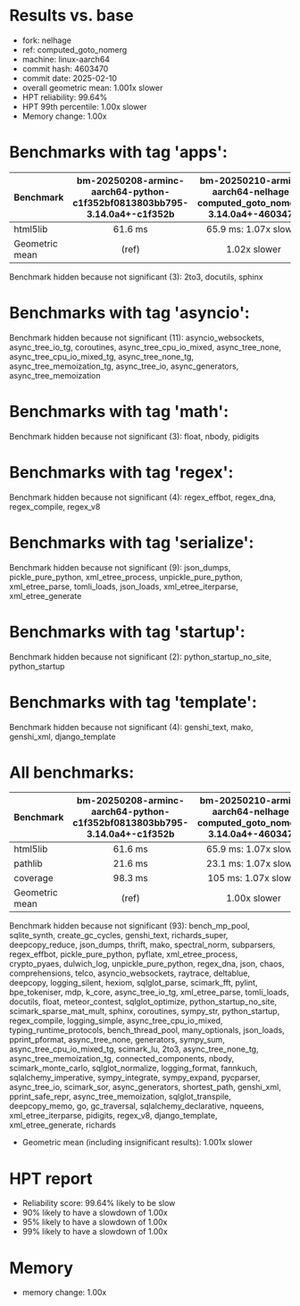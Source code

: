 # Results vs. base

- fork: nelhage
- ref: computed_goto_nomerg
- machine: linux-aarch64
- commit hash: 4603470
- commit date: 2025-02-10
- overall geometric mean: 1.001x slower
- HPT reliability: 99.64%
- HPT 99th percentile: 1.00x slower
- Memory change: 1.00x

Benchmarks with tag 'apps':
===========================

| Benchmark      | bm-20250208-arminc-aarch64-python-c1f352bf0813803bb795-3.14.0a4+-c1f352b | bm-20250210-arminc-aarch64-nelhage-computed_goto_nomerg-3.14.0a4+-4603470 |
|----------------|:------------------------------------------------------------------------:|:-------------------------------------------------------------------------:|
| html5lib       | 61.6 ms                                                                  | 65.9 ms: 1.07x slower                                                     |
| Geometric mean | (ref)                                                                    | 1.02x slower                                                              |

Benchmark hidden because not significant (3): 2to3, docutils, sphinx

Benchmarks with tag 'asyncio':
==============================

Benchmark hidden because not significant (11): asyncio_websockets, async_tree_io_tg, coroutines, async_tree_cpu_io_mixed, async_tree_none, async_tree_cpu_io_mixed_tg, async_tree_none_tg, async_tree_memoization_tg, async_tree_io, async_generators, async_tree_memoization

Benchmarks with tag 'math':
===========================

Benchmark hidden because not significant (3): float, nbody, pidigits

Benchmarks with tag 'regex':
============================

Benchmark hidden because not significant (4): regex_effbot, regex_dna, regex_compile, regex_v8

Benchmarks with tag 'serialize':
================================

Benchmark hidden because not significant (9): json_dumps, pickle_pure_python, xml_etree_process, unpickle_pure_python, xml_etree_parse, tomli_loads, json_loads, xml_etree_iterparse, xml_etree_generate

Benchmarks with tag 'startup':
==============================

Benchmark hidden because not significant (2): python_startup_no_site, python_startup

Benchmarks with tag 'template':
===============================

Benchmark hidden because not significant (4): genshi_text, mako, genshi_xml, django_template

All benchmarks:
===============

| Benchmark      | bm-20250208-arminc-aarch64-python-c1f352bf0813803bb795-3.14.0a4+-c1f352b | bm-20250210-arminc-aarch64-nelhage-computed_goto_nomerg-3.14.0a4+-4603470 |
|----------------|:------------------------------------------------------------------------:|:-------------------------------------------------------------------------:|
| html5lib       | 61.6 ms                                                                  | 65.9 ms: 1.07x slower                                                     |
| pathlib        | 21.6 ms                                                                  | 23.1 ms: 1.07x slower                                                     |
| coverage       | 98.3 ms                                                                  | 105 ms: 1.07x slower                                                      |
| Geometric mean | (ref)                                                                    | 1.00x slower                                                              |

Benchmark hidden because not significant (93): bench_mp_pool, sqlite_synth, create_gc_cycles, genshi_text, richards_super, deepcopy_reduce, json_dumps, thrift, mako, spectral_norm, subparsers, regex_effbot, pickle_pure_python, pyflate, xml_etree_process, crypto_pyaes, dulwich_log, unpickle_pure_python, regex_dna, json, chaos, comprehensions, telco, asyncio_websockets, raytrace, deltablue, deepcopy, logging_silent, hexiom, sqlglot_parse, scimark_fft, pylint, bpe_tokeniser, mdp, k_core, async_tree_io_tg, xml_etree_parse, tomli_loads, docutils, float, meteor_contest, sqlglot_optimize, python_startup_no_site, scimark_sparse_mat_mult, sphinx, coroutines, sympy_str, python_startup, regex_compile, logging_simple, async_tree_cpu_io_mixed, typing_runtime_protocols, bench_thread_pool, many_optionals, json_loads, pprint_pformat, async_tree_none, generators, sympy_sum, async_tree_cpu_io_mixed_tg, scimark_lu, 2to3, async_tree_none_tg, async_tree_memoization_tg, connected_components, nbody, scimark_monte_carlo, sqlglot_normalize, logging_format, fannkuch, sqlalchemy_imperative, sympy_integrate, sympy_expand, pycparser, async_tree_io, scimark_sor, async_generators, shortest_path, genshi_xml, pprint_safe_repr, async_tree_memoization, sqlglot_transpile, deepcopy_memo, go, gc_traversal, sqlalchemy_declarative, nqueens, xml_etree_iterparse, pidigits, regex_v8, django_template, xml_etree_generate, richards

- Geometric mean (including insignificant results): 1.001x slower

# HPT report

- Reliability score: 99.64% likely to be slow
- 90% likely to have a slowdown of 1.00x
- 95% likely to have a slowdown of 1.00x
- 99% likely to have a slowdown of 1.00x

# Memory
- memory change: 1.00x